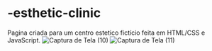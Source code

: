 # -esthetic-clinic
Pagina criada para um centro estetico fictício feita em HTML/CSS e JavaScript.
![Captura de Tela (10)](https://user-images.githubusercontent.com/96443031/163290498-490e245b-1daa-44bb-a3b9-e21e3be63d07.png)
![Captura de Tela (11)](https://user-images.githubusercontent.com/96443031/163290559-eadfd3b7-ff13-4e40-ae83-20f71905eb36.png)
